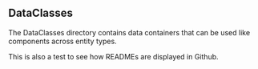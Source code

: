 ## DataClasses

The DataClasses directory contains data containers that can be used like components across entity types.

This is also a test to see how READMEs are displayed in Github.
